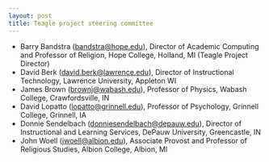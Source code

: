 ```yaml
---
layout: post
title: Teagle project steering committee
---
```


-   Barry Bandstra (bandstra@hope.edu), Director of Academic Computing
    and Professor of Religion, Hope College, Holland, MI (Teagle Project
    Director)
-   David Berk (david.berk@lawrence.edu), Director of Instructional
    Technology, Lawrence University, Appleton WI
-   James Brown (brownj@wabash.edu), Professor of Physics, Wabash
    College, Crawfordsville, IN
-   David Lopatto (lopatto@grinnell.edu), Professor of Psychology,
    Grinnell College, Grinnell, IA
-   Donnie Sendelbach (donniesendelbach@depauw.edu), Director of
    Instructional and Learning Services, DePauw University, Greencastle,
    IN
-   John Woell (jwoell@albion.edu), Associate Provost and Professor of
    Religious Studies, Albion College, Albion, MI

